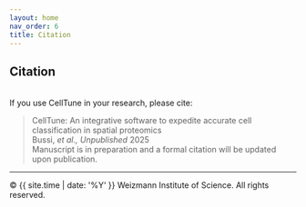 ```yaml
---
layout: home
nav_order: 6
title: Citation
---
```


## Citation
&nbsp;  
If you use CellTune in your research, please cite:  

> CellTune: An integrative software to expedite accurate cell classification in spatial proteomics  
> Bussi, *et al.,* *Unpublished* 2025  
> Manuscript is in preparation and a formal citation will be updated upon publication.  

---


© {{ site.time | date: '%Y' }} Weizmann Institute of Science. All rights reserved.
